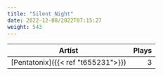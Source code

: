 ```yaml
---
title: "Silent Night"
date: 2022-12-08/2022T07:15:27
weight: 543
---
```




 Artist | Plays 
----- | -----:
[Pentatonix]({{< ref "t655231">}}) | 3
